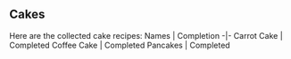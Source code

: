 ## Cakes
Here are the collected cake recipes:
Names | Completion
-|-
Carrot Cake | Completed
Coffee Cake | Completed
Pancakes | Completed
